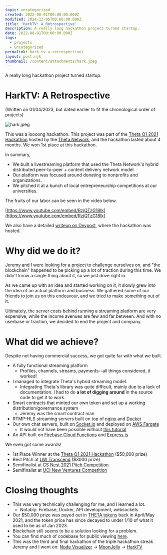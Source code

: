 ```yaml
---
topic: uncategorized
created: 2022-08-01T00:00:00.000Z
modified: 2024-12-05T00:00:00.000Z
title: 'HarkTV: A Retrospective'
description: A really long hackathon project turned startup.
date: 2022-08-01T00:00:00.000Z
tags:
  - projects
  - uncategorized
permalink: hark-tv-a-retrospective/
layout: post.njk
thumbnail: /content/attachments/hark.jpeg
---
```


A really long hackathon project turned startup.

# HarkTV: A Retrospective

(Written on 01/04/2023, but dated earlier to fit the chronological order of projects)

![hark.jpeg](/content/attachments/hark.jpeg)

This was a loooong hackathon. This project was part of the [Theta Q1 2021 Hackathon](https://theta-hackathon-v2.devpost.com/) hosted by the [Theta Network](https://www.thetatoken.org/), and the hackathon lasted about 4 months. We won 1st place at this hackathon.

In summary,

- We built a livestreaming platform that used the Theta Network's hybrid distributed peer-to-peer + content delivery network model.
- Our platform was focused around donating to nonprofits and organizations.
- We pitched it at a bunch of local entrepreneurship competitions at our universities.

The fruits of our labor can be seen in the video below.

[https://www.youtube.com/embed/RzjQTzG18Ik](https://www.youtube.com/embed/RzjQTzG18Ik)

We also have a detailed [writeup on Devpost](https://devpost.com/software/harktv-theta-for-social-good), where the hackathon was hosted.

# Why did we do it?

Jeremy and I were looking for a project to challenge ourselves on, and "the blockchain" happened to be picking up a lot of traction during this time. We didn't know a single thing about it, so we just dove right in.

As we came up with an idea and started working on it, it slowly grew into the idea of an actual platform and business. We gathered some of our friends to join us on this endeavour, and we tried to make something out of it.

Ultimately, the server costs behind running a streaming platform are very expensive, while the income avenues are few and far between. And with no userbase or traction, we decided to end the project and company.

# What did we achieve?

Despite not having commercial success, we got quite far with what we built.

- A fully functional streaming platform
    - Profiles, channels, streams, payments--all things considered, it worked!
- I managed to integrate Theta's hybrid streaming model.
    - Integrating Theta's library was quite difficult, mainly due to a lack of documentation. I had to do **a lot of digging around** in the source code to get it to work.
- Smart contracts that minted our own token and set up a working distribution/governance system
    - Jeremy was the smart contract man
- RTMP-HLS streaming servers built on top of [nginx](https://nginx.org/en/) and [Docker](https://www.docker.com/)
- Our own chat servers, built on [Socket.io](https://socket.io/) and deployed on [AWS Fargate](https://aws.amazon.com/fargate/)
    - It would not have been possible without [this tutorial](https://medium.com/containers-on-aws/building-a-socket-io-chat-app-and-deploying-it-using-aws-fargate-86fd7cbce13f)
- An API built on [Firebase Cloud Functions](https://firebase.google.com/docs/functions/) and [Express.js](https://expressjs.com/)

We even got some awards!

- 1st Place Winner at the [Theta Q1 2021 Hackathon](https://theta-hackathon-v2.devpost.com/) ($50,000 prize)
- Best Pitch at [UW Transcend](https://www.transcenduw.com/) ($3000 prize)
- Semifinalist at [CS Nest 2021 Pitch Competition](https://www.csnest.com/)
- Semifinalist at [UCI New Ventures Competition](https://merage.uci.edu/research-faculty/centers/innovation-entrepreneurship/new-venture-competiton.html)

# Closing thoughts

- This was very technically challenging for me, and I learned a lot.
    - Notably: Firebase, Docker, API development, websockets
- Our $50,000 prize was payed out in [THETA tokens](https://coinmarketcap.com/currencies/theta-network/) back in April/May 2021, and the token price has since decayed to under 1/10 of what it used to be as of Jan 2023.
- Blockchain still seems to be a solution looking for a problem.
- You can find much of codebase for public viewing [here](https://github.com/hark-streaming).
- This was the third and final hackathon of the triple hackathon streak Jeremy and I went on: [Node Visualizer](/node-visualizer) -> [MoonJelly](/moon-jelly-chrome-extension) -> [HarkTV](/hark-tv-a-retrospective)

